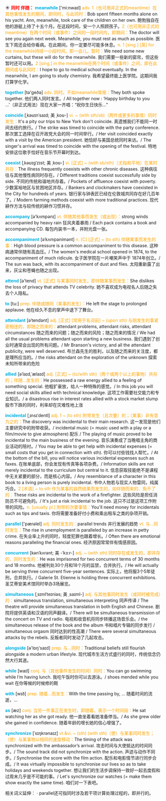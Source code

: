 ☀ <font color="red">**同时 伴随：**</font>
<font color="sky blue">**meanwhile**</font> ['mi:nwaɪl] 
<font color="orange">adv. 1（也可用非正式的meantime）在其他事情发生的期间，即同时，与此同时：</font>Bob spent fifteen months alone on his yacht. Ann, meanwhile, took care of the children on her own. 鲍勃独自在他的游艇上待了十五个月。在这段时间，安一个人照顾孩子。<font color="orange">2（也可用非正式的meantime）在两个时间（或事件）之间的一段时间内，即期间：</font>The doctor will see you again next week. Meanwhile, you must rest as much as possible. 医生下周还会给你看病。在此期间，你一定要尽可能多休息。<font color="orange">n. 1 [sing.] [英] for the meanwhile持续一小段时间，即一会儿，暂时：</font>We need some new curtains, but these will do for the meanwhile. 我们需要一些新的窗帘，但这些暂时还可以用。<font color="orange">2 [sing.] in the meanwhile在两个时间（或事件）之间，即在此期间或与此同时：</font>I hope to go to medical school eventually. In the meanwhile, I am going to study chemistry. 我希望最终能上医学院。这期间我打算学化学。

<font color="sky blue">**together**</font> [tə'ɡeðə] 
<font color="orange">adv. 同时。不如meanwhile常用：</font>They both spoke together. 他们两人同时发言。/ All together now : ‘Happy birthday to you …’（非正式用法）现在大家一齐唱：“祝你生日快乐…”
           
<font color="sky blue">**coincide**</font> [ˌkəʊɪnˈsaɪd; 美 ˌkoʊ-]
<font color="orange">vi. ~ (with sth/sb)（两件或更多的事情）同时发生：</font>It's a pity our trips to New York don't coincide. 真遗憾我们不能同一时间去纽约旅行。/ The strike was timed to coincide with the party conference. 那次罢工选择在召开政党大会的同一时间举行。/ Her visit coincided exactly with a visit by the American president. 她恰好与美国总统同时来访。/ The singer's arrival was timed to coincide with the opening of the festival. 特地安排这位歌手恰好在音乐节开幕时到达。
           
<font color="sky blue">**coexist**</font> [ˌkəʊɪgˈzɪst; 美 ˌkoʊ-]
<font color="orange">vi. [正式] ~ (with sb/sth)（尤指和平地）在某时共存：</font>The illness frequently coexists with other chronic diseases. 这种病往往与其他慢性病同时存在。/ Different traditions coexist successfully side by side. 不同的传统和谐地共存着。/ Pockets of affluence coexist with poverty. 少数富裕地区与贫困地区并存。/ Bankers and clockmakers have coexisted in the City for hundreds of years. 银行家与钟表匠已经在伦敦城共同存在好几百年了。/ Modern farming methods coexist with more traditional practices. 现代耕作方法与较传统的耕作习惯并存。

<font color="sky blue">**accompany**</font> [ə'kʌmpənɪ] 
<font color="orange">vt. 伴随其他事而发生（或出现）：</font>strong winds accompanied by heavy rain 狂风夹着暴雨 / Each pack contains a book and accompanying CD. 每包内装书一本，并附光盘一张。
           
<font color="sky blue">**accompaniment**</font> [əˈkʌmpənimənt]
<font color="orange">n. [C] [正式] ~ (to sth) 伴随某事而发生的事：</font>High blood pressure is a common accompaniment to this disease. 这种病通常伴随有高血压。/ The women's medical school opened in 1874, to the accompaniment of much ridicule. 女子医学院在一片嘲笑声中于 1874年创立。/ The sun was back, with its accompaniment of dust and flies. 太阳重新露了出来，灰尘和苍蝇也随之出现。
 
<font color="sky blue">**attend**</font> [ə'tend] 
<font color="orange">vt. [正式] 与某事同时发生，即伴随某事而发生：</font>She dislikes the loss of privacy that attends TV celebrity. 她不喜欢成为电视名人后随之失去个人隐私。
          
<font color="sky blue">**to**</font> [tu:] 
<font color="orange">prep. 伴随或随同（某事的发生）：</font>He left the stage to prolonged applause. 他在经久不息的掌声中退下了舞台。

<font color="sky blue">**attendant**</font> [əˈtendənt]
<font color="orange">adj. [正式] [常用于名词前] ~ (upon sth) 与刚发生的事紧密相连的，即随之而来的：</font>attendant problems, attendant risks, attendant circumstances 随之而来的问题；随之而来的风险；随之而来的情况 / We had all the usual problems attendant upon starting a new business. 我们遇到了创业时通常会出现的所有问题。/ Mr Branson's victory, and all the attendant publicity, were well deserved. 布兰森先生的胜利，以及随之而来的关注度，都是理所应当的。/ the risks attendant on the exploration of the unknown 探索未知所带来的危险
           
<font color="sky blue">**allied**</font> [əˈlaɪd,ˈælaɪd]
<font color="orange">adj. [正式] ~ (to/with sth)（两个或两个以上的事物）共存的；伴随…发生的：</font>He possessed a raw energy allied to a feeling of something special. 他粗犷豪放，给人一种特殊的感觉。/ In this job you will need social skills allied with technical knowledge. 这项工作需要社交能力和专业知识。/ a disastrous rise in interest rates allied with a stock market slump 股市下跌的同时，利率却在灾难性地上涨
           
<font color="sky blue">**incidental**</font> [ˌɪnsɪˈdentl]
<font color="orange">adj. 1 ~ (to sth) 附带发生（且次要）的；（某事）非有意为之的：</font>The discovery was incidental to their main research. 这一发现是他们主要研究中的附带收获。/ incidental music (= music used with a play or a film/movie to give atmosphere) 配乐 / The playing of music proved to be incidental to the main business of the evening. 音乐演奏成了当晚唱主角的商业活动的陪衬。/ You may be able to get help with incidental expenses (= small costs that you get in connection with sth). 你可以付些钱找人帮忙。/ At the bottom of the bill, you will notice various incidental expenses such as faxes. 在账单底部，你会发现有传真等各项杂费。/ Information skills are not merely incidental to the curriculum but central to it. 信息获取技能绝不是课程中无关紧要的部分，而是核心内容。/ Any resemblance of a character in this book to a living person is purely incidental. 书中人物若与现实人物雷同，纯属巧合。<font color="orange">2 [术语] ~ to sth 作为某事的自然结果而发生的，如伴随而来的、免不了的：</font>These risks are incidental to the work of a firefighter. 这些风险是担任消防员不可避免的。/ It's just a risk incidental to the job. 这只不过是这项工作附带的风险。<font color="orange">n. [usually pl.] 附带的次要事情：</font>You'll need money for incidentals such as tips and taxis. 你将需要准备好付小费和乘出租车之类的杂项开销。

<font color="sky blue">**parallel**</font> ['pærəlel] 
<font color="orange">adj. 同时发生的：</font>parallel trends 并行发展的趋势 <font color="orange">vt. 与…同时发生：</font>The rise in unemployment is paralleled by an increase in petty crime. 在失业率上升的同时，轻度犯罪也跟着增长。/ Often there are emotional reasons paralleling the financial ones. 经济原因常常伴有情感原因。
           
<font color="sky blue">**concurrent**</font> [kənˈkʌrənt; 美 -ˈkɜ:r-]
<font color="orange">adj. ~ (with sth) 同时存在或发生的，即并存的、同时发生的：</font>He was imprisoned for two concurrent terms of 30 months and 18 months. 他被判处30个月和18个月的监禁，合并执行。/ He will actually be serving three concurrent five-year sentences. 实际上，他将服3个5年徒刑，合并执行。/ Galerie St. Etienne is holding three concurrent exhibitions. 圣艾蒂安美术馆同时举办3场展览。
           
<font color="sky blue">**simultaneous**</font> [ˌsɪmlˈteɪniəs; 美 ˌsaɪml-]
<font color="orange">adj. 与其他事同时发生（或同时被完成）的：</font>simultaneous translation, simultaneous interpreting 同声传译 / The theatre will provide simultaneous translation in both English and Chinese. 剧院将提供英语和汉语的同声翻译。/ There will be simultaneous transmission of the concert on TV and radio. 电视和收音机将同步转播这场音乐会。/ the simultaneous release of the book and the album 书和唱片专辑的同步发行 / simultaneous orgasm 同时达到的性高潮 / There were several simultaneous attacks by the rebels. 反叛者同时发动了几起攻击。

<font color="sky blue">**alongside**</font> [ə'lɒŋ'saɪd] 
<font color="orange">prep. 与…同时：</font>Traditional beliefs still flourish alongside a modern urban lifestyle. 现代城市生活方式盛行的同时，传统信念仍然大行其道。

<font color="sky blue">**while**</font> [waɪl] 
<font color="orange">conj. 与（其他事件发生的时间）同时：</font>You can go swimming while I’m having lunch. 我吃午饭时你可以去游泳。/ shoes mended while you wait 在你等候的时候修的鞋

<font color="sky blue">**with**</font> [wɪð] 
<font color="orange">prep. 随着…而发生：</font>With the time passing by, ... 随着时间的流逝，…

<font color="sky blue">**as**</font> [æz] 
<font color="orange">conj. 当另一件事正在发生时，即随着，表示一个时间段：</font>He sat watching her as she got ready. 他一直坐着看她准备停当。/ As she grew older she gained in confidence. 随着年龄的增长她的信心增强了。
           
<font color="sky blue">**synchronize**</font> [ˈsɪŋkrənaɪz]
<font color="orange">vt.&vi. ~ (sth) (with sth)（使）与某事同时发生；（使）与某事物以相同的速度移动：</font>The timing of the attack was synchronized with the ambassador’s arrival. 攻击时间与大使抵达的时间同步。/ The sound track did not synchronize with the action. 声迹与动作不同步。/ Synchronise the score with the film action. 配乐和电影情节进行同步合成。/ It was virtually impossible to synchronise our lives so as to take holidays and weekends together. 想让我们的生活步调保持一致好一起去度假和过周末几乎是不可能的事。/ Let's synchronize our watches (= make them show exactly the same time). 咱们对一下表吧。

相关词义延伸：
· parallel还可指同时涉及若干项计算处理过程的，即并行的。


